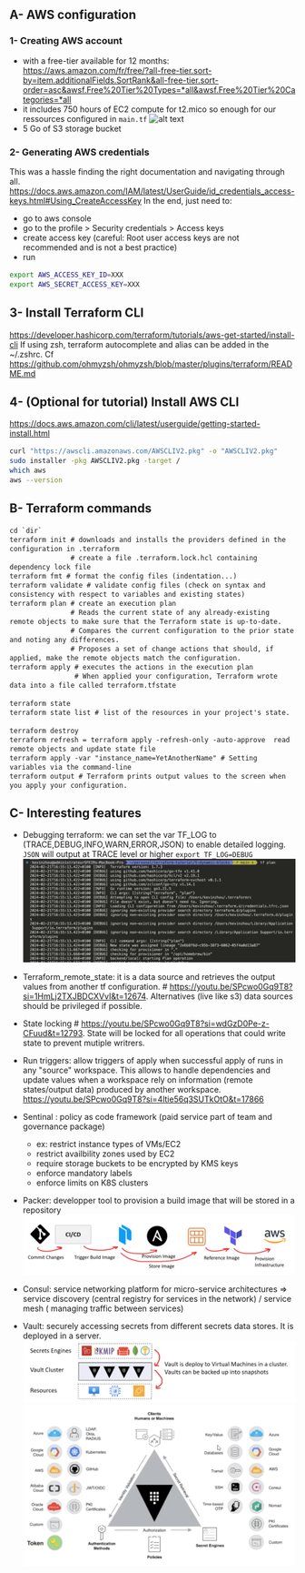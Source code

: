 ## A- AWS configuration
### 1- Creating AWS account 

- with a free-tier available for 12 months: https://aws.amazon.com/fr/free/?all-free-tier.sort-by=item.additionalFields.SortRank&all-free-tier.sort-order=asc&awsf.Free%20Tier%20Types=*all&awsf.Free%20Tier%20Categories=*all
- it includes 750 hours of EC2 compute for t2.mico so enough for our ressources configured in `main.tf`
![alt text](free_tie.png)
- 5 Go of S3 storage bucket

### 2- Generating AWS credentials
This was a hassle finding the right documentation and navigating through all.
https://docs.aws.amazon.com/IAM/latest/UserGuide/id_credentials_access-keys.html#Using_CreateAccessKey
In the end, just need to:
* go to aws console
* go to the profile > Security credentials > Access keys
* create access key (careful: Root user access keys are not recommended and is not a best practice)
* run 
```sh
export AWS_ACCESS_KEY_ID=XXX
export AWS_SECRET_ACCESS_KEY=XXX
```

## 3- Install Terraform CLI

https://developer.hashicorp.com/terraform/tutorials/aws-get-started/install-cli
If using zsh, terraform autocomplete and alias can be added in the ~/.zshrc. Cf https://github.com/ohmyzsh/ohmyzsh/blob/master/plugins/terraform/README.md

## 4- (Optional for tutorial) Install AWS CLI

https://docs.aws.amazon.com/cli/latest/userguide/getting-started-install.html
```sh
curl "https://awscli.amazonaws.com/AWSCLIV2.pkg" -o "AWSCLIV2.pkg"
sudo installer -pkg AWSCLIV2.pkg -target /
which aws
aws --version
```

## B- Terraform commands

```
cd `dir`
terraform init # downloads and installs the providers defined in the configuration in .terraform
               # create a file .terraform.lock.hcl containing dependency lock file
terraform fmt # format the config files (indentation...)
terraform validate # validate config files (check on syntax and consistency with respect to variables and existing states)
terraform plan # create an execution plan
               # Reads the current state of any already-existing remote objects to make sure that the Terraform state is up-to-date.
               # Compares the current configuration to the prior state and noting any differences.
               # Proposes a set of change actions that should, if applied, make the remote objects match the configuration.
terraform apply # executes the actions in the execution plan
                # When applied your configuration, Terraform wrote data into a file called terraform.tfstate

terraform state
terraform state list # list of the resources in your project's state.

terraform destroy
terraform refresh = terraform apply -refresh-only -auto-approve  read remote objects and update state file
terraform apply -var "instance_name=YetAnotherName" # Setting variables via the command-line
terraform output # Terraform prints output values to the screen when you apply your configuration.

```

## C- Interesting features 

* Debugging terraform: we can set the var TF_LOG to (TRACE,DEBUG,INFO,WARN,ERROR,JSON) to enable detailed logging.
`JSON` will output at TRACE level or higher 
`export TF_LOG=DEBUG`
![logs](image.png)

* Terraform_remote_state: it is a data source and retrieves the output values from another tf configuration. # https://youtu.be/SPcwo0Gq9T8?si=1HmLj2TXJBDCXVvI&t=12674. Alternatives (live like s3) data sources should be privileged if possible. 

* State locking # https://youtu.be/SPcwo0Gq9T8?si=wdGzD0Pe-z-CFuud&t=12793. State will be locked for all operations that could write state to prevent mutiple writrers.

* Run triggers: allow triggers of apply when successful apply of runs in any "source" workspace. This allows to handle dependencies and update values when a workspace rely on information (remote states/output data) produced by another workspace. https://youtu.be/SPcwo0Gq9T8?si=4ltie56q3SUTkOtO&t=17866 

* Sentinal : policy as code framework (paid service part of team and governance package)
    * ex: restrict instance types of VMs/EC2
    * restrict availbility zones used by EC2
    * require storage buckets to be encrypted by KMS keys
    * enforce mandatory labels
    * enforce limits on K8S clusters

 * Packer: developper tool to provision a build image that will be stored in a repository
 ![lifecycle](image-1.png)

 * Consul: service networking platform for micro-service architectures => service discovery (central registry for services in the network) / service mesh ( managing traffic between services)

 * Vault: securely accessing secrets from different secrets data stores. It is deployed in a server.
 ![vault](image-2.png) ![vault](image-3.png)